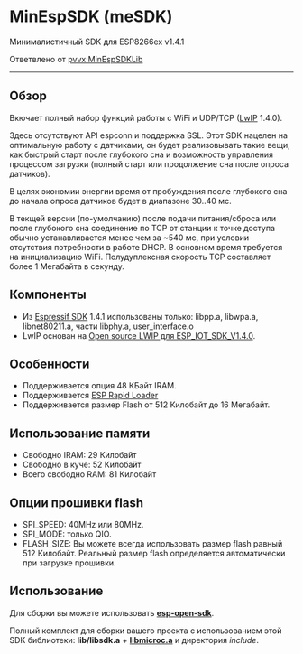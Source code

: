 MinEspSDK (meSDK)
=================

Минималистичный SDK для ESP8266ex v1.4.1

Ответвлено от [pvvx:MinEspSDKLib](//github.com/pvvx/MinEspSDKLib)

---

Обзор
-----

Вкючает полный набор функций работы с WiFi и UDP/TCP ([LwIP](http://savannah.nongnu.org/projects/lwip/) 1.4.0).

Здесь отсутствуют API espconn и поддержка SSL.
Этот SDK нацелен на оптимальную работу с датчиками,
он будет реализовывать такие вещи, как быстрый старт после глубокого сна и
возможность управления процессом загрузки (полный старт или продолжение сна после опроса датчиков).

В целях экономии энергии время от пробуждения после глубокого сна
до начала опроса датчиков будет в диапазоне 30..40 мс.

В текщей версии (по-умолчанию) после подачи питания/сброса или после глубокого сна
соединение по TCP от станции к точке доступа обычно устанавливается менее чем за ~540 мс,
при условии отсутствия потребности в работе DHCP.
В основном время требуется на инициализацию WiFi.
Полудуплексная скорость TCP составляет более 1 Мегабайта в секунду.

Компоненты
----------

* Из [Espressif SDK](http://bbs.espressif.com/) 1.4.1 использованы только:
  libpp.a, libwpa.a, libnet80211.a, части libphy.a, user_interface.o
* LwIP основан на [Open source LWIP для ESP_IOT_SDK_V1.4.0](http://bbs.espressif.com/viewtopic.php?f=46&t=1221).

Особенности
-----------

* Поддерживается опция 48 КБайт IRAM.
* Поддерживается [ESP Rapid Loader](../ESP_Rapid_Loader)
* Поддерживается размер Flash от 512 Килобайт до 16 Мегабайт.

Использование памяти
--------------------

* Свободно IRAM: 29 Килобайт
* Свободно в куче: 52 Килобайт
* Всего свободно RAM: 81 Килобайт

Опции прошивки flash
--------------------

* SPI_SPEED: 40MHz или 80MHz.
* SPI_MODE: только QIO.
* FLASH_SIZE: Вы можете всегда использовать размер flash равный 512 Килобайт.
  Реальный размер flash определяется автоматически при загрузке прошивки.

Использование
-------------

Для сборки вы можете использовать [**esp-open-sdk**](//github.com/pfalcon/esp-open-sdk).

Полный комплект для сборки вашего проекта с использованием этой SDK библиотеки:
**lib/libsdk.a** + [**libmicroc.a**](//github.com/anakod/esp_microc) и директория *include*.
